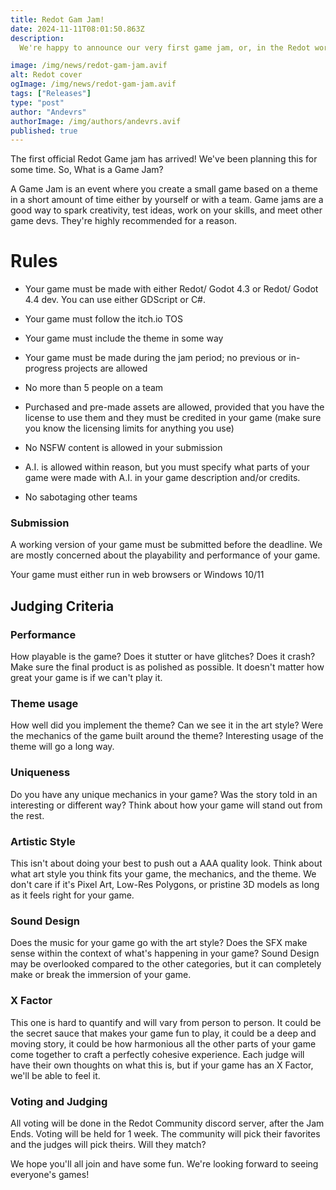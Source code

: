 ```yaml
---
title: Redot Gam Jam!
date: 2024-11-11T08:01:50.863Z
description:
  We're happy to announce our very first game jam, or, in the Redot world, a Gam Jam!

image: /img/news/redot-gam-jam.avif
alt: Redot cover
ogImage: /img/news/redot-gam-jam.avif
tags: ["Releases"]
type: "post"
author: "Andevrs"
authorImage: /img/authors/andevrs.avif
published: true
---
```


The first official Redot Game jam has arrived! We've been planning this for some time. So, What is a Game Jam?

A Game Jam is an event where you create a small game based on a theme in a short amount of time either by yourself or with a team. Game jams are a good way to spark creativity, test ideas, work on your skills, and meet other game devs. They're highly recommended for a reason.

# Rules

- Your game must be made with either Redot/ Godot 4.3 or Redot/ Godot 4.4 dev. You can use either GDScript or C#.

- Your game must follow the itch.io TOS

- Your game must include the theme in some way

- Your game must be made during the jam period; no previous or in-progress projects are allowed

- No more than 5 people on a team

- Purchased and pre-made assets are allowed, provided that you have the license to use them and they must be credited in your game (make sure you know the licensing limits for anything you use)

- No NSFW content is allowed in your submission

- A.I. is allowed within reason, but you must specify what parts of your game were made with A.I. in your game description and/or credits.

- No sabotaging other teams

### Submission

A working version of your game must be submitted before the deadline. We are mostly concerned about the playability and performance of your game.

Your game must either run in web browsers or Windows 10/11

## Judging Criteria


### Performance

How playable is the game? Does it stutter or have glitches? Does it crash? Make sure the final product is as polished as possible. It doesn't matter how great your game is if we can't play it.

### Theme usage

How well did you implement the theme? Can we see it in the art style? Were the mechanics of the game built around the theme? Interesting usage of the theme will go a long way.

### Uniqueness

Do you have any unique mechanics in your game? Was the story told in an interesting or different way? Think about how your game will stand out from the rest.

### Artistic Style

This isn't about doing your best to push out a AAA quality look. Think about what art style you think fits your game, the mechanics, and the theme. We don't care if it's Pixel Art, Low-Res Polygons, or pristine 3D models as long as it feels right for your game.

### Sound Design

Does the music for your game go with the art style? Does the SFX make sense within the context of what's happening in your game? Sound Design may be overlooked compared to the other categories, but it can completely make or break the immersion of your game.

### X Factor

This one is hard to quantify and will vary from person to person. It could be the secret sauce that makes your game fun to play, it could be a deep and moving story, it could be how harmonious all the other parts of your game come together to craft a perfectly cohesive experience. Each judge will have their own thoughts on what this is, but if your game has an X Factor, we'll be able to feel it.

### Voting and Judging

All voting will be done in the Redot Community discord server, after the Jam Ends. Voting will be held for 1 week. The community will pick their favorites and the judges will pick theirs. Will they match?

We hope you'll all join and have some fun. We're looking forward to seeing everyone's games!

